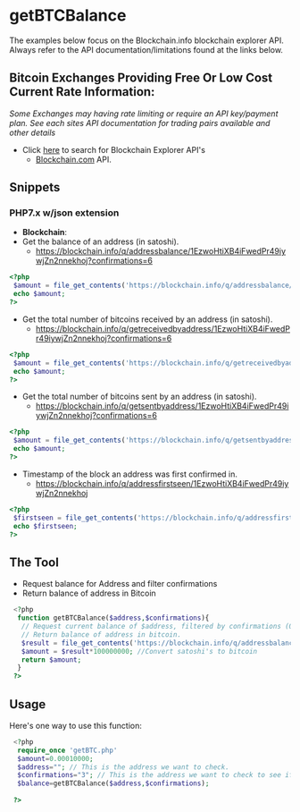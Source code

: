 # getBTCBalance
The examples below focus on the Blockchain.info blockchain explorer API. Always refer to the API documentation/limitations found at the links below.
## Bitcoin Exchanges Providing Free Or Low Cost Current Rate Information:
*Some Exchanges may having rate limiting or require an API key/payment plan. See each sites API documentation for trading pairs available and other details*

* Click [here](http://www.google.com/search?q=block+explorer+api) to search for Blockchain Explorer API's
  - [Blockchain.com](https://www.blockchain.com/api/q) API.

## Snippets
### PHP7.x w/json extension
* **Blockchain**:
* Get the balance of an address (in satoshi).
  - https://blockchain.info/q/addressbalance/1EzwoHtiXB4iFwedPr49iywjZn2nnekhoj?confirmations=6
 ```php
 <?php
  $amount = file_get_contents('https://blockchain.info/q/addressbalance/1EzwoHtiXB4iFwedPr49iywjZn2nnekhoj?confirmations=6');
  echo $amount;
 ?>
 ```
  
* Get the total number of bitcoins received by an address (in satoshi).
  - https://blockchain.info/q/getreceivedbyaddress/1EzwoHtiXB4iFwedPr49iywjZn2nnekhoj?confirmations=6
 ```php
 <?php
  $amount = file_get_contents('https://blockchain.info/q/getreceivedbyaddress/1EzwoHtiXB4iFwedPr49iywjZn2nnekhoj?confirmations=6');
  echo $amount;
 ?>
 ```
* Get the total number of bitcoins sent by an address (in satoshi).
  - https://blockchain.info/q/getsentbyaddress/1EzwoHtiXB4iFwedPr49iywjZn2nnekhoj?confirmations=6
 ```php
 <?php
  $amount = file_get_contents('https://blockchain.info/q/getsentbyaddress/1EzwoHtiXB4iFwedPr49iywjZn2nnekhoj?confirmations=6');
  echo $amount;
 ?>
 ```
* Timestamp of the block an address was first confirmed in.
  - https://blockchain.info/q/addressfirstseen/1EzwoHtiXB4iFwedPr49iywjZn2nnekhoj
 ```php
 <?php
  $firstseen = file_get_contents('https://blockchain.info/q/addressfirstseen/1EzwoHtiXB4iFwedPr49iywjZn2nnekhoj');
  echo $firstseen;
 ?>
 ```
  
## The Tool
* Request balance for Address and filter confirmations
* Return balance of address in Bitcoin
```php
 <?php
  function getBTCBalance($address,$confirmations){
   // Request current balance of $address, filtered by confirmations (0-6)
   // Return balance of address in bitcoin.
   $result = file_get_contents('https://blockchain.info/q/addressbalance/$address?confirmations=$confirmations');
   $amount = $result*100000000; //Convert satoshi's to bitcoin
   return $amount;
  }
 ?>
```
## Usage
Here's one way to use this function:
```php
 <?php
  require_once 'getBTC.php'
  $amount=0.00010000;
  $address=""; // This is the address we want to check.
  $confirmations="3"; // This is the address we want to check to see if the balance has 3 confirmations.
  $balance=getBTCBalance($address,$confirmations);
  
 ?>
```
